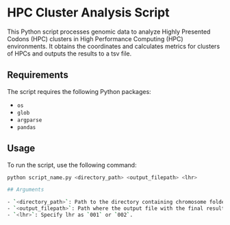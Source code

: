 # HPC Cluster Analysis Script

This Python script processes genomic data to analyze Highly Presented Codons (HPC) clusters in High Performance Computing (HPC) environments. It obtains the coordinates and calculates metrics for clusters of HPCs and outputs the results to a tsv file.

## Requirements

The script requires the following Python packages:

- `os`
- `glob`
- `argparse`
- `pandas`

## Usage

To run the script, use the following command:

```bash
python script_name.py <directory_path> <output_filepath> <lhr>

## Arguments

- `<directory_path>`: Path to the directory containing chromosome folders with TSV files.
- `<output_filepath>`: Path where the output file with the final results will be saved.
- `<lhr>`: Specify lhr as `001` or `002`.
